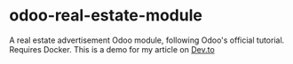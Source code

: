 # odoo-real-estate-module

A real estate advertisement Odoo module, following Odoo's official tutorial. Requires Docker.
This is a demo for my article on [Dev.to](https://dev.to/adrianluong/setup-odoo-19-and-postgres-15-with-docker-45lg)
